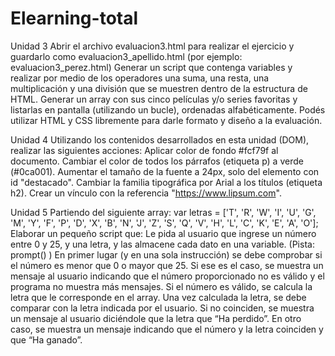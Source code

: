 # Elearning-total

Unidad 3
Abrir el archivo evaluacion3.html para realizar el ejercicio y guardarlo como evaluacion3_apellido.html (por ejemplo: evaluacion3_perez.html)
Generar un script que contenga variables y realizar por medio de los operadores una suma, una resta, una multiplicación y una división que se muestren dentro de la estructura de HTML.
Generar un array con sus cinco películas y/o series favoritas y listarlas en pantalla (utilizando un bucle), ordenadas alfabéticamente.
Podés utilizar HTML y CSS libremente para darle formato y diseño a la evaluación.

Unidad 4
Utilizando los contenidos desarrollados en esta unidad (DOM), realizar las siguientes acciones:
Aplicar color de fondo #fcf79f al documento.
Cambiar el color de todos los párrafos (etiqueta p) a verde (#0ca001).
Aumentar el tamaño de la fuente a 24px, solo del elemento con id "destacado".
Cambiar la familia tipográfica por Arial a los títulos (etiqueta h2).
Crear un vínculo con la referencia "https://www.lipsum.com".

Unidad 5
Partiendo del siguiente array: 
var letras = ['T', 'R', 'W', 'I', 'U', 'G', 'M', 'Y', 'F', 'P', 'D', 'X', 'B', 'N', 'J', 'Z', 'S', 'Q', 'V', 'H', 'L', 'C', 'K', 'E', 'A', 'O'];
Elaborar un pequeño script que: 
Le pida al usuario que ingrese un número entre 0 y 25, y una letra, y las almacene cada dato en una variable. (Pista: prompt() ) 
En primer lugar (y en una sola instrucción) se debe comprobar si el número es menor que 0 o mayor que 25. Si ese es el caso, se muestra un mensaje al usuario indicando que el número proporcionado no es válido y el programa no muestra más mensajes.
Si el número es válido, se calcula la letra que le corresponde en el array.
Una vez calculada la letra, se debe comparar con la letra indicada por el usuario. Si no coinciden, se muestra un mensaje al usuario diciéndole que la letra que “Ha perdido”. En otro caso, se muestra un mensaje indicando que el número y la letra coinciden y que “Ha ganado”.